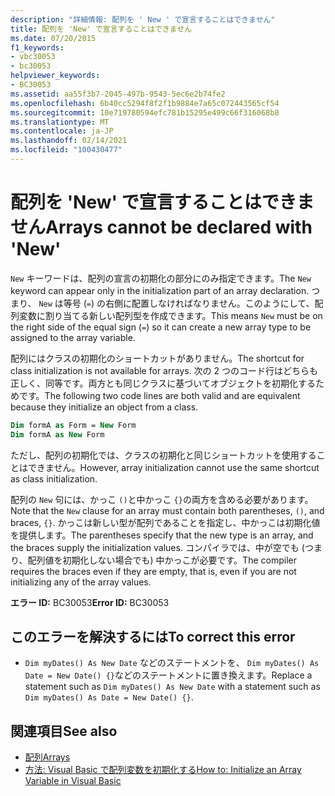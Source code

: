 ```yaml
---
description: "詳細情報: 配列を ' New ' で宣言することはできません"
title: 配列を 'New' で宣言することはできません
ms.date: 07/20/2015
f1_keywords:
- vbc30053
- bc30053
helpviewer_keywords:
- BC30053
ms.assetid: aa55f3b7-2045-497b-9543-5ec6e2b74fe2
ms.openlocfilehash: 6b40cc5294f8f2f1b9884e7a65c072443565cf54
ms.sourcegitcommit: 10e719780594efc781b15295e499c66f316068b8
ms.translationtype: MT
ms.contentlocale: ja-JP
ms.lasthandoff: 02/14/2021
ms.locfileid: "100430477"
---
```

# <a name="arrays-cannot-be-declared-with-new"></a><span data-ttu-id="3160c-103">配列を 'New' で宣言することはできません</span><span class="sxs-lookup"><span data-stu-id="3160c-103">Arrays cannot be declared with 'New'</span></span>

<span data-ttu-id="3160c-104">`New` キーワードは、配列の宣言の初期化の部分にのみ指定できます。</span><span class="sxs-lookup"><span data-stu-id="3160c-104">The `New` keyword can appear only in the initialization part of an array declaration.</span></span> <span data-ttu-id="3160c-105">つまり、 `New` は等号 (`=`) の右側に配置しなければなりません。このようにして、配列変数に割り当てる新しい配列型を作成できます。</span><span class="sxs-lookup"><span data-stu-id="3160c-105">This means `New` must be on the right side of the equal sign (`=`) so it can create a new array type to be assigned to the array variable.</span></span>

<span data-ttu-id="3160c-106">配列にはクラスの初期化のショートカットがありません。</span><span class="sxs-lookup"><span data-stu-id="3160c-106">The shortcut for class initialization is not available for arrays.</span></span> <span data-ttu-id="3160c-107">次の 2 つのコード行はどちらも正しく、同等です。両方とも同じクラスに基づいてオブジェクトを初期化するためです。</span><span class="sxs-lookup"><span data-stu-id="3160c-107">The following two code lines are both valid and are equivalent because they initialize an object from a class.</span></span>

```vb
Dim formA as Form = New Form
Dim formA as New Form
```

<span data-ttu-id="3160c-108">ただし、配列の初期化では、クラスの初期化と同じショートカットを使用することはできません。</span><span class="sxs-lookup"><span data-stu-id="3160c-108">However, array initialization cannot use the same shortcut as class initialization.</span></span>

<span data-ttu-id="3160c-109">配列の `New` 句には、かっこ `()`と中かっこ `{}`の両方を含める必要があります。</span><span class="sxs-lookup"><span data-stu-id="3160c-109">Note that the `New` clause for an array must contain both parentheses, `()`, and braces, `{}`.</span></span> <span data-ttu-id="3160c-110">かっこは新しい型が配列であることを指定し、中かっこは初期化値を提供します。</span><span class="sxs-lookup"><span data-stu-id="3160c-110">The parentheses specify that the new type is an array, and the braces supply the initialization values.</span></span> <span data-ttu-id="3160c-111">コンパイラでは、中が空でも (つまり、配列値を初期化しない場合でも) 中かっこが必要です。</span><span class="sxs-lookup"><span data-stu-id="3160c-111">The compiler requires the braces even if they are empty, that is, even if you are not initializing any of the array values.</span></span>

<span data-ttu-id="3160c-112">**エラー ID:** BC30053</span><span class="sxs-lookup"><span data-stu-id="3160c-112">**Error ID:** BC30053</span></span>

## <a name="to-correct-this-error"></a><span data-ttu-id="3160c-113">このエラーを解決するには</span><span class="sxs-lookup"><span data-stu-id="3160c-113">To correct this error</span></span>

- <span data-ttu-id="3160c-114">`Dim myDates() As New Date` などのステートメントを、 `Dim myDates() As Date = New Date() {}`などのステートメントに置き換えます。</span><span class="sxs-lookup"><span data-stu-id="3160c-114">Replace a statement such as `Dim myDates() As New Date` with a statement such as `Dim myDates() As Date = New Date() {}`.</span></span>

## <a name="see-also"></a><span data-ttu-id="3160c-115">関連項目</span><span class="sxs-lookup"><span data-stu-id="3160c-115">See also</span></span>

- [<span data-ttu-id="3160c-116">配列</span><span class="sxs-lookup"><span data-stu-id="3160c-116">Arrays</span></span>](../programming-guide/language-features/arrays/index.md)
- [<span data-ttu-id="3160c-117">方法: Visual Basic で配列変数を初期化する</span><span class="sxs-lookup"><span data-stu-id="3160c-117">How to: Initialize an Array Variable in Visual Basic</span></span>](../programming-guide/language-features/arrays/how-to-initialize-an-array-variable.md)
